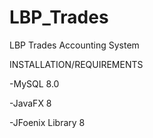 # LBP_Trades
LBP Trades Accounting System

INSTALLATION/REQUIREMENTS

-MySQL 8.0

-JavaFX 8

-JFoenix Library 8
